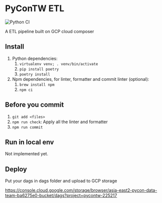 # PyConTW ETL
![Python CI](https://github.com/pycontw/PyCon-ETL/workflows/Python%20CI/badge.svg)

A ETL pipeline built on GCP cloud composer

## Install

1. Python dependencies:
    1. `virtualenv venv; . venv/bin/activate`
    2. `pip install poetry`
    3. `poetry install`
2. Npm dependencies, for linter, formatter and commit linter (optional):
    1. `brew install npm`
    2. `npm ci`

## Before you commit

1. `git add <files>`
2. `npm run check`: Apply all the linter and formatter
3. `npm run commit`

## Run in local env

Not implemented yet.

## Deploy

Put your dags in dags folder and upload to GCP storage

<https://console.cloud.google.com/storage/browser/asia-east2-pycon-data-team-ba6275e0-bucket/dags?project=pycontw-225217>